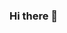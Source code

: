 ### Hi there 👋

<!--
**RaulPontello/RaulPontello** is a ✨ _special_ ✨ repository because its `README.md` (this file) appears on your GitHub profile.

### I have experience with the three main data roles: Data Scientist, Data Engineer and Data Analyst.

### Work experience with:
### - Python, SQL, Apache Spark, Apache Airflow;
### - Data Visualization, Dashboards, Power BI;
### - Data Analysis, Data Modeling;
### - AWS: RDS, S3, Athena, Glue, Redshift, DMS, CLI, IAM;
### - Azure: Data Factory, SQL Database, Blob Storage;
### - ETL, APIs, Web Scraping, Linux;
### - Statistics, Machine Learning;
### - DBMS (Oracle, PostgreSQL);
### - Data Warehouse, Data Lake;
### - DevOps: GitHub/GitLab, Bitbucket, Jenkins, Bamboo, VMs;
### - Project Management: Monday, Jira, Conflunce;
### - Methodology: Scrum, Kanban.

### We can talk in Portuguese, English, Spanish and French.
